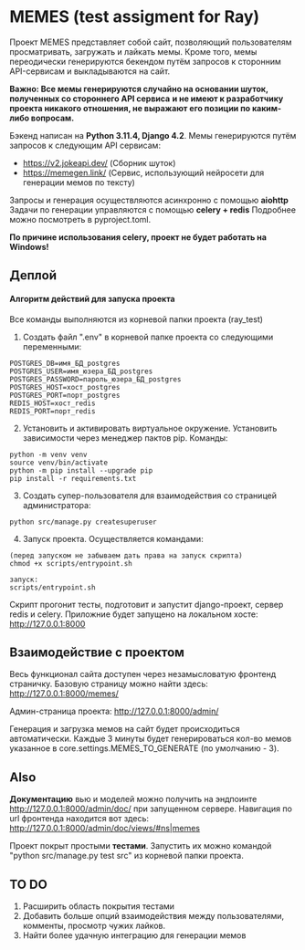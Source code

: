 
# MEMES (test assigment for Ray)

Проект MEMES представляет собой сайт, позволяющий пользователям просматривать, загружать и лайкать мемы. Кроме того, мемы переодически генерируются бекендом путём запросов к сторонним API-сервисам и выкладываются на сайт.

**Важно: Все мемы генерируются случайно на основании шуток, полученных со стороннего API сервиса**
**и не имеют к разработчику проекта никакого отношения, не выражают его позиции по каким-либо вопросам.**

Бэкенд написан на **Python 3.11.4, Django 4.2**.
Мемы генерируются путём запросов к следующим API сервисам:
- https://v2.jokeapi.dev/ (Сборник шуток)
- https://memegen.link/ (Сервис, использующий нейросети для генерации мемов по тексту)

Запросы и генерация осуществляются асинхронно с помощью **aiohttp**
Задачи по генерации управляются с помощью **celery + redis**
Подробнее можно посмотреть в pyproject.toml.

**По причине использования celery, проект не будет работать на Windows!**


## Деплой
#### Алгоритм действий для запуска проекта
Все команды выполняются из корневой папки проекта (ray_test)

1) Создать файл ".env" в корневой папке проекта со следующими переменными:
```
POSTGRES_DB=имя_БД_postgres
POSTGRES_USER=имя_юзера_БД_postgres
POSTGRES_PASSWORD=пароль_юзера_БД_postgres
POSTGRES_HOST=хост_postgres
POSTGRES_PORT=порт_postgres
REDIS_HOST=хост_redis
REDIS_PORT=порт_redis
```
2) Установить и активировать виртуальное окружение.
Установить зависимости через менеджер пактов pip.
Команды:
```
python -m venv venv
source venv/bin/activate
python -m pip install --upgrade pip
pip install -r requirements.txt
```
3) Создать супер-пользователя для взаимодействия со страницей администратора:
```
python src/manage.py createsuperuser
``` 
4) Запуск проекта.
Осуществляется командами:
```
(перед запуском не забываем дать права на запуск скрипта)
chmod +x scripts/entrypoint.sh

запуск:
scripts/entrypoint.sh
```
Скрипт прогонит тесты, подготовит и запустит django-проект, сервер redis и celery.
Приложние будет запущено на локальном хосте:
http://127.0.0.1:8000

## Взаимодействие с проектом
Весь функционал сайта доступен через незамысловатую
фронтенд страничку. Базовую страницу можно найти здесь:
http://127.0.0.1:8000/memes/

Админ-страница проекта:
http://127.0.0.1:8000/admin/

Генерация и загрузка мемов на сайт будет происходиться автоматически.
Каждые 3 минуты будет генерироваться кол-во мемов указанное в core.settings.MEMES_TO_GENERATE (по умолчанию - 3).

## Also
**Документацию** вью и моделей можно получить на эндпоинте http://127.0.0.1:8000/admin/doc/ при запущенном сервере.
Навигация по url фронтенда находится вот здесь: http://127.0.0.1:8000/admin/doc/views/#ns|memes


Проект покрыт простыми **тестами**. Запустить их можно командой "python src/manage.py test src" из корневой папки проекта.


## TO DO
1) Расширить область покрытия тестами
2) Добавить больше опций взаимодействия между пользователями, комменты, просмотр чужих лайков.
3) Найти более удачную интеграцию для генерации мемов
